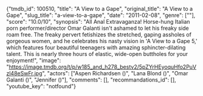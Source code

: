 {"tmdb_id": 100510, "title": "A View to a Gape", "original_title": "A View to a Gape", "slug_title": "a-view-to-a-gape", "date": "2011-02-08", "genre": [""], "score": "10.0/10", "synopsis": "All Anal Extravaganza! Horse-hung Italian porn performer/director Omar Galanti isn't ashamed to let his freaky side roam free. The freaky pervert fetishizes the stretched, gaping assholes of gorgeous women, and he celebrates his nasty vision in 'A View to a Gape 5,' which features four beautiful teenagers with amazing sphincter-dilating talent. This is nearly three hours of elastic, wide-open buttholes for your enjoyment!", "image": "https://image.tmdb.org/t/p/w185_and_h278_bestv2/5pZYrHEyoquHfo2PuVzl48eSwFr.jpg", "actors": ["Aspen Richardsen ()", "Lana Blond ()", "Omar Galanti ()", "Jennifer ()"], "comments": [], "recommandations_id": [], "youtube_key": "notfound"}